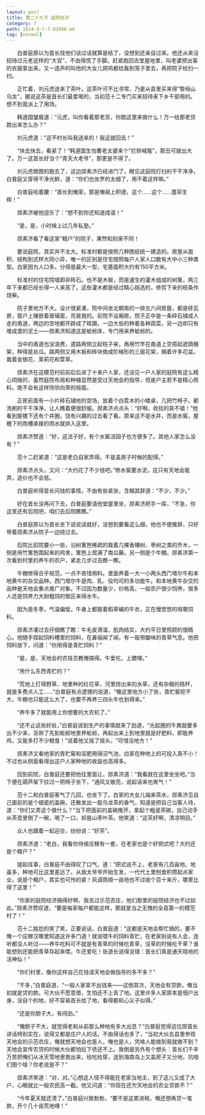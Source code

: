 ```yaml
---
layout: post
title: 第二十九节 庭院经济
category: 7
path: 2014-9-7-7-02900.md
tag: [normal]
---
```


　　白普庭原以为首长找他们谈过话就算是结了，没想到还亲自过来。他还从来没招待过元老这样的“大官”，不由得慌了手脚。赶紧跑回去堂屋地里，叫老婆把出客的衣服拿出来。又一迭声的叫他的大女儿把鸡都给轰到笼子里去，再把院子给扫一扫。

　　正忙着，刘元虎送来了茶叶。这茶叶可不比寻常，乃是从县里买来得“黎母山乌龙”，据说这茶是首长们最爱喝的，当初范十二专门买来招待来下乡干部用的。想不到竟派上了用场。

　　韩道国皱眉道：“元虎，叫你看着那老货，你跑这里来做什么！万一给那老货跑出来怎么办？”

　　刘元虎道：“这不村长叫我送来的！我这就回去！”

　　“快去快去，看紧了！”韩道国生怕曹老太婆来个“拦轿喊冤”，那丑可就出大了。万一这首长好当个“青天大老爷”，那更是不得了。

　　刘元虎蹬蹬的跑去了，这边郧素济已经进门了，眼见这庭院打扫的干干净净，白普庭又穿得干净光鲜，道：“你们也张罗的太细了，用不着这样嘛。”

　　白普庭哈着腰：“首长到俺家，那是俺祖上积德，这个……这个……蓬荜生辉！”

　　郧素济被他逗乐了：“想不到你还知道成语！”

　　“是，是，小时候上过几年私塾。”

　　郧素济看了看这家“粮户”的院子，果然和别家不同！

　　要说庭院，其实并不太大。标准村都是按照几种图纸统一建造的。房屋从面积、结构到式样大同小异，唯一的区别是住宅按照每户人家人口数有大中小三种类型。白家因为人口多。分得是最大一型，宅基面积大约有150平方米。

　　标准村的住宅院墙即非砖石。也不是木板，而是速生的灌木组成的树篱，两三年下来都已经长得一人来高了。这些灌木都是经过精心挑选的，修剪下来的枝条作烧柴。

　　院子里地方不大，设计很紧凑，院中间坐北朝南的一排五六间房屋，都是砖瓦房，窗户上镶嵌着玻璃窗，亮晃晃的。前院不设厢房。院子正中是一条碎石铺成人走的甬道，两边的空地都开辟成了畦圃，一边大些的种着各种蔬菜，另一边却只有堆成垄的泥土――郧素济知道这是蚯蚓床，专门用来养蚯蚓的。

　　当中的甬道也没浪费，道路两侧立起柱子来，再用竹竿在甬道上空搭起遮荫棚架，种得是丝瓜。路两侧又用木板和砖块做成阶梯形的三层花架，搁着许多花盆。栽着金银花、茉莉花和萱草。

　　郧素济在这模范村前前后后进了十来户人家，还没见一户人家的庭院有这么精心伺候的，虽然庭院布局和种植显然是受过天地会的指导，但是户主若不是精心照料。绝不会有这样欣欣向荣的局面。

　　正房前面有一小片砖石铺地的空场，放着个白茬木的小矮桌，几把竹椅子。都洗刷的干干净净，让人瞧着便很舒服。郧素济点点头：“好啊。收拾的真不错！”他看到屋檐下还有个井圈，饶有兴趣的过去看了看。原来这不是水井，而是水窖，屋檐下的雨槽承接的雨水就排入这里。

　　郧素济赞道：“好，这法子好，有个水窖浇园子也方便多了。其他人家怎么没有？”

　　范十二赶紧道：“这是老白自家弄得。不是盖房子时候的配得。”

　　郧素济点头，又问：“大约花了不少钱吧。”修水窖要水泥，这只有天地会能弄，造价也不会低。

　　白普庭听得首长问钱的事情，不由有些紧张，含糊其辞道：“不少，不少。”

　　好在首长没再问下去，白普庭要请他堂屋里坐，郧素济把手一挥，“不急，你这里还有后院吧，咱们去后院瞧瞧。”

　　白普庭原以为首长坐下说说话就好，没想到要看这么细，他也不便推辞，只好带着郧素济从院子一边绕过去。

　　后院比前院要小一些，沿树篱笆稀疏的栽着几棵香椿树、枣树之类的乔木，一侧是用竹篱笆围起来的鸡舍，篱笆上爬满了南瓜藤。另一侧是个牛棚。郧素济第一次看到村里的养牛的农户，紧走几步过去瞧一瞧。

　　牛棚修得合乎规范，一点不吝惜用料。里面养着一大一小两头西门塔尔牛和本地黄牛的杂交品种。西门塔尔牛是肉、乳、役均可的多功能牛。和本地黄牛杂交的品种是天地会重点推广对象。不过因为数量少，价格高，一般农户很少饲养，很多人还是饲养力大耐粗饲的黎区来得水牛。

　　因为是冬季，气温偏低，牛身上都披着稻草编的牛衣，正在慢悠悠的咀嚼饲料。

　　郧素济凑过去仔细瞧了瞧：牛毛皮滑溜，肌肉结实，大约平日里照顾的很精心。他随手捏起饲料槽里的饲料，在鼻端闻了闻，有一股带酸味的青草气息。他把饲料放下，问道：“你用得是青贮饲料？”

　　“是，是，天地会的农技员教俺搞得。牛爱吃，上膘哩。”

　　“用什么东西青贮的？”

　　“荒地上打得野草、地里种的红花草，河里捞出来的水草，还有杂粮的秸秆，就是多费点人工……”白普庭有点遗憾的说道，“俺这里地方小了些，青贮窖挖不大，牛棚也只能这么大了，也要不再养三四头牛也划得来。”

　　“养牛多了就能用上你想要的大农机了。”

　　“还不止这些好处，”白普庭说到生产的事情就来了劲道，“光起圈的牛粪就要多出不少来，沤熟了先到蚯蚓地里养蚯蚓，再起出来上到地里就是好肥料，即能养鸡，又能多打不少粮食！”说着他又摇了摇头，“可惜没地方！”

　　郧素济又看他家的青贮窖和沤肥用得沼气池，白家在种地上的可投入真不小！不过也从侧面看得出这户人家种地的收益也高得多。

　　回到前院，白普庭还要把他往里面让，郧素济道：“我看就在这里坐坐吧。”当下便在葫芦架下拉过一把椅子坐下，“通风又敞亮，说起话来也爽气！”

　　范十二和白普庭客气了几回，也坐下了。白家的大女儿端来茶水，郧素济见自己面前的是个细瓷的盖碗，还散发出一股乌龙茶的香气，知道是把自己当客人待，道：“你们又弄这个做什么？”当下把面前的盖碗推开，拿起个粗瓷茶碗，自己动手从茶壶里倒了一碗，喝了一口，却是山枣叶茶。他笑道：“这茶好啊，清凉明目。”

　　众人也跟着一起迎合，纷纷说：“好茶”。

　　郧素济道：“老白，我看你侍侯庄稼有一套，在老家也是个好把式吧？大约还是个粮户？”

　　提起往事，白普庭不由得叹了口气，道：“把式说不上，老家有几百亩地。地虽多，种地可比这里差远了。从我太爷爷开始生发，一代代土里刨食积攒起点家业，说是个粮户，其实也可怜的紧！风调雨顺一亩地也不过收个百十来斤，哪里比得了这里！”

　　“你家的庭院经济搞得好啊，我去过示范农庄，他们那里的庭院经济也不过如此。”郧素济赞叹道，“要是每家每户都能这样，那就是当之无愧的全县第一的模范村了！”

　　范十二尴尬的笑了笑，正要说话，白普庭道：“这都是天地会帮忙搞的，要不俺一个庄稼汉哪里知道这许多门道！就说喂牛的饲料青贮，在老家别说有人会，连听都没人听过――养牛吃料可不就是有青草的时候吃青草，没草的时候吃干草？谁能想到还能把青草存起来喂，牛还爱吃！张道长说得没错：首长们真是通天晓地的活神仙！”

　　“你们村里，像你这样自己花钱请天地会做指导的多不多？”

　　“不多，”白普庭道，“一般人家拿不出钱来――这倒其次，天地会有贷款，俺当初就是贷的款。可大伙不愿意借，生怕还不上丢了地。这里许多人家原本是佃户出身，没自个的地，好不容易首长给了地，看得都和心尖子似得。”

　　“还是你胆子大，有闯劲。”

　　“俺胆子不大，就觉得老和从前那么种地有多大出息？”白普庭觉得这位郧首长讲话特别实在，说得又都是庄户人的话，不由得话也多了，“当初大伙去县里参观天地会的示范农庄，俺就想天地会也是人，俺也是人，凭啥人能做到我就做不到？天地会宣传农贷的时候大伙都怕拉下债还不上。我倒是另外有个想头：首长们千辛万苦把俺们从冰天雪地里救出来，给吃给穿，送到海南岛上又盖房子又分地，坑咱们图个啥？你老说是不？”

　　郧素济笑道：“对，对。”心想这人怪不得能在老家当地主，到了这儿又成了大户，心眼就比一般农民高一截。他又问道：“你现在还欠天地会的农业贷款不？”

　　“今年夏天就还清了。”白普庭兴致勃勃，“要不是这累进税，俺还想再贷一笔款，开个几十亩荒地哩！”
